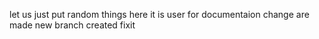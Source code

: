 let us just put random things here 
it is user for documentaion 
change are made
new branch created fixit 
